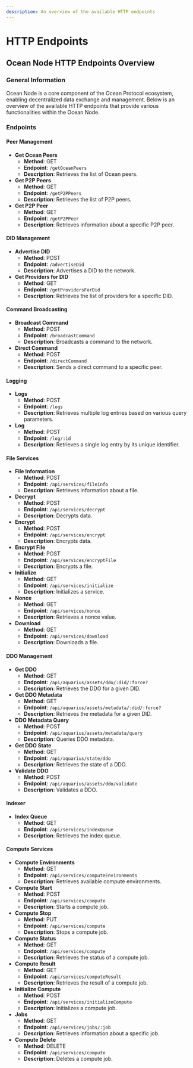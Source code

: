 ```yaml
---
description: An overview of the available HTTP endpoints
---
```


# HTTP Endpoints

## Ocean Node HTTP Endpoints Overview

### General Information

Ocean Node is a core component of the Ocean Protocol ecosystem, enabling decentralized data exchange and management. Below is an overview of the available HTTP endpoints that provide various functionalities within the Ocean Node.

### Endpoints

#### Peer Management

* **Get Ocean Peers**
  * **Method**: GET
  * **Endpoint**: `/getOceanPeers`
  * **Description**: Retrieves the list of Ocean peers.
* **Get P2P Peers**
  * **Method**: GET
  * **Endpoint**: `/getP2PPeers`
  * **Description**: Retrieves the list of P2P peers.
* **Get P2P Peer**
  * **Method**: GET
  * **Endpoint**: `/getP2PPeer`
  * **Description**: Retrieves information about a specific P2P peer.

#### DID Management

* **Advertise DID**
  * **Method**: POST
  * **Endpoint**: `/advertiseDid`
  * **Description**: Advertises a DID to the network.
* **Get Providers for DID**
  * **Method**: GET
  * **Endpoint**: `/getProvidersForDid`
  * **Description**: Retrieves the list of providers for a specific DID.

#### Command Broadcasting

* **Broadcast Command**
  * **Method**: POST
  * **Endpoint**: `/broadcastCommand`
  * **Description**: Broadcasts a command to the network.
* **Direct Command**
  * **Method**: POST
  * **Endpoint**: `/directCommand`
  * **Description**: Sends a direct command to a specific peer.

#### Logging

* **Logs**
  * **Method**: POST
  * **Endpoint**: `/logs`
  * **Description**: Retrieves multiple log entries based on various query parameters.
* **Log**
  * **Method**: POST
  * **Endpoint**: `/log/:id`
  * **Description**: Retrieves a single log entry by its unique identifier.

#### File Services

* **File Information**
  * **Method**: POST
  * **Endpoint**: `/api/services/fileinfo`
  * **Description**: Retrieves information about a file.
* **Decrypt**
  * **Method**: POST
  * **Endpoint**: `/api/services/decrypt`
  * **Description**: Decrypts data.
* **Encrypt**
  * **Method**: POST
  * **Endpoint**: `/api/services/encrypt`
  * **Description**: Encrypts data.
* **Encrypt File**
  * **Method**: POST
  * **Endpoint**: `/api/services/encryptFile`
  * **Description**: Encrypts a file.
* **Initialize**
  * **Method**: GET
  * **Endpoint**: `/api/services/initialize`
  * **Description**: Initializes a service.
* **Nonce**
  * **Method**: GET
  * **Endpoint**: `/api/services/nonce`
  * **Description**: Retrieves a nonce value.
* **Download**
  * **Method**: GET
  * **Endpoint**: `/api/services/download`
  * **Description**: Downloads a file.

#### DDO Management

* **Get DDO**
  * **Method**: GET
  * **Endpoint**: `/api/aquarius/assets/ddo/:did/:force?`
  * **Description**: Retrieves the DDO for a given DID.
* **Get DDO Metadata**
  * **Method**: GET
  * **Endpoint**: `/api/aquarius/assets/metadata/:did/:force?`
  * **Description**: Retrieves the metadata for a given DID.
* **DDO Metadata Query**
  * **Method**: POST
  * **Endpoint**: `/api/aquarius/assets/metadata/query`
  * **Description**: Queries DDO metadata.
* **Get DDO State**
  * **Method**: GET
  * **Endpoint**: `/api/aquarius/state/ddo`
  * **Description**: Retrieves the state of a DDO.
* **Validate DDO**
  * **Method**: POST
  * **Endpoint**: `/api/aquarius/assets/ddo/validate`
  * **Description**: Validates a DDO.

#### Indexer

* **Index Queue**
  * **Method**: GET
  * **Endpoint**: `/api/services/indexQueue`
  * **Description**: Retrieves the index queue.

#### Compute Services

* **Compute Environments**
  * **Method**: GET
  * **Endpoint**: `/api/services/computeEnvironments`
  * **Description**: Retrieves available compute environments.
* **Compute Start**
  * **Method**: POST
  * **Endpoint**: `/api/services/compute`
  * **Description**: Starts a compute job.
* **Compute Stop**
  * **Method**: PUT
  * **Endpoint**: `/api/services/compute`
  * **Description**: Stops a compute job.
* **Compute Status**
  * **Method**: GET
  * **Endpoint**: `/api/services/compute`
  * **Description**: Retrieves the status of a compute job.
* **Compute Result**
  * **Method**: GET
  * **Endpoint**: `/api/services/computeResult`
  * **Description**: Retrieves the result of a compute job.
* **Initialize Compute**
  * **Method**: POST
  * **Endpoint**: `/api/services/initializeCompute`
  * **Description**: Initializes a compute job.
* **Jobs**
  * **Method**: GET
  * **Endpoint**: `/api/services/jobs/:job`
  * **Description**: Retrieves information about a specific job.
* **Compute Delete**
  * **Method**: DELETE
  * **Endpoint**: `/api/services/compute`
  * **Description**: Deletes a compute job.



